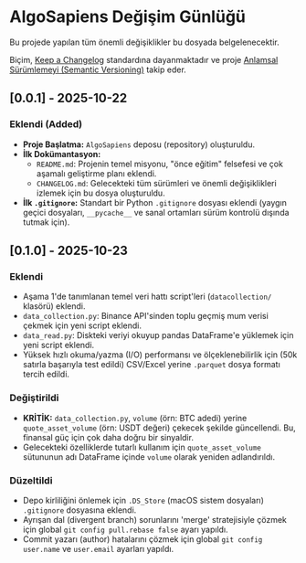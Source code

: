 # AlgoSapiens Değişim Günlüğü

Bu projede yapılan tüm önemli değişiklikler bu dosyada belgelenecektir.

Biçim, [Keep a Changelog](https://keepachangelog.com/en/1.0.0/) standardına dayanmaktadır ve proje [Anlamsal Sürümlemeyi (Semantic Versioning)](https://semver.org/spec/v2.0.0.html) takip eder.

## [0.0.1] - 2025-10-22

### Eklendi (Added)

- **Proje Başlatma:** `AlgoSapiens` deposu (repository) oluşturuldu.
- **İlk Dokümantasyon:**
  - `README.md`: Projenin temel misyonu, "önce eğitim" felsefesi ve çok aşamalı geliştirme planı eklendi.
  - `CHANGELOG.md`: Gelecekteki tüm sürümleri ve önemli değişiklikleri izlemek için bu dosya oluşturuldu.
- **İlk `.gitignore`:** Standart bir Python `.gitignore` dosyası eklendi (yaygın geçici dosyaları, `__pycache__` ve sanal ortamları sürüm kontrolü dışında tutmak için).

## [0.1.0] - 2025-10-23

### Eklendi
- Aşama 1'de tanımlanan temel veri hattı script'leri (`datacollection/` klasörü) eklendi.
- `data_collection.py`: Binance API'sinden toplu geçmiş mum verisi çekmek için yeni script eklendi.
- `data_read.py`: Diskteki veriyi okuyup pandas DataFrame'e yüklemek için yeni script eklendi.
- Yüksek hızlı okuma/yazma (I/O) performansı ve ölçeklenebilirlik için (50k satırla başarıyla test edildi) CSV/Excel yerine `.parquet` dosya formatı tercih edildi.

### Değiştirildi
- **KRİTİK:** `data_collection.py`, `volume` (örn: BTC adedi) yerine `quote_asset_volume` (örn: USDT değeri) çekecek şekilde güncellendi. Bu, finansal güç için çok daha doğru bir sinyaldir.
- Gelecekteki özelliklerde tutarlı kullanım için `quote_asset_volume` sütununun adı DataFrame içinde `volume` olarak yeniden adlandırıldı.

### Düzeltildi
- Depo kirliliğini önlemek için `.DS_Store` (macOS sistem dosyaları) `.gitignore` dosyasına eklendi.
- Ayrışan dal (divergent branch) sorunlarını 'merge' stratejisiyle çözmek için global `git config pull.rebase false` ayarı yapıldı.
- Commit yazarı (author) hatalarını çözmek için global `git config user.name` ve `user.email` ayarları yapıldı.